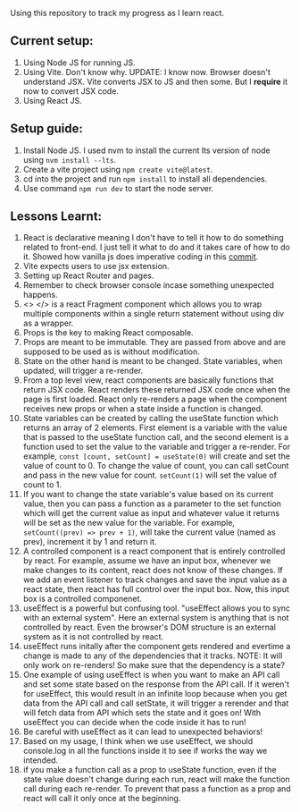 Using this repository to track my progress as I learn react.

## Current setup:
1. Using Node JS for running JS.
2. Using Vite. Don't know why. UPDATE: I know now. Browser doesn't understand JSX. Vite converts JSX to JS and then some. But I **require** it now to convert JSX code.
3. Using React JS.

## Setup guide:
1. Install Node JS. I used nvm to install the current lts version of node using `nvm install --lts`.
2. Create a vite project using `npm create vite@latest`.
3. cd into the project and run `npm install` to install all dependencies.
4. Use command `npm run dev` to start the node server.

## Lessons Learnt:
1. React is declarative meaning I don't have to tell it how to do something related to front-end. I just tell it what to do and it takes care of how to do it. Showed how vanilla js does imperative coding in this [commit](https://github.com/surya-441/first-react/commit/abed42166ceff5ecbc829f50183ef9a7896a6426).
2. Vite expects users to use jsx extension.
3. Setting up React Router and pages.
4. Remember to check browser console incase something unexpected happens.
5. <> </> is a react Fragment component which allows you to wrap multiple components within a single return statement without using div as a wrapper.
6. Props is the key to making React composable.
7. Props are meant to be immutable. They are passed from above and are supposed to be used as is without modification.
8. State on the other hand is meant to be changed. State variables, when updated, will trigger a re-render.
9. From a top level view, react components are basically functions that return JSX code. React renders these returned JSX code once when the page is first loaded. React only re-renders a page when the component receives new props or when a state inside a function is changed.
10. State variables can be created by calling the useState function which returns an array of 2 elements. First element is a variable with the value that is passed to the useState function call, and the second element is a function used to set the value to the variable and trigger a re-render. For example, `const [count, setCount] = useState(0)` will create and set the value of count to 0. To change the value of count, you can call setCount and pass in the new value for count. `setCount(1)` will set the value of count to 1.
11. If you want to change the state variable's value based on its current value, then you can pass a function as a parameter to the set function which will get the current value as input and whatever value it returns will be set as the new value for the variable. For example, `setCount((prev) => prev + 1)`, will take the current value (named as prev), increment it by 1 and return it.
12. A controlled component is a react component that is entirely controlled by react. For example, assume we have an input box, whenever we make changes to its content, react does not know of these changes. If we add an event listener to track changes and save the input value as a react state, then react has full control over the input box. Now, this input box is a controlled componenet.
13. useEffect is a powerful but confusing tool. "useEffect allows you to sync with an external system". Here an external system is anything that is not controlled by react. Even the browser's DOM structure is an external system as it is not controlled by react.
14. useEffect runs initally after the component gets rendered and evertime a change is made to any of the dependencies that it tracks. NOTE: It will only work on re-renders! So make sure that the dependency is a state?
15. One example of using useEffect is when you want to make an API call and set some state based on the response from the API call. If it weren't for useEffect, this would result in an infinite loop because when you get data from the API call and call setState, it will trigger a rerender and that will fetch data from API which sets the state and it goes on! With useEffect you can decide when the code inside it has to run!
16. Be careful with useEffect as it can lead to unexpected behaviors!
17. Based on my usage, I think when we use useEffect, we should console.log in all the functions inside it to see if works the way we intended.
18. if you make a function call as a prop to useState function, even if the state value doesn't change during each run, react will make the function call during each re-render. To prevent that pass a function as a prop and react will call it only once at the beginning.